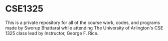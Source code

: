 # CSE1325 #
This is a private repository for all of the course work, codes, and programs made by Sworup Bhattarai while attending The University of Arlington's CSE 1325 class lead by Instructor, George F. Rice. 
